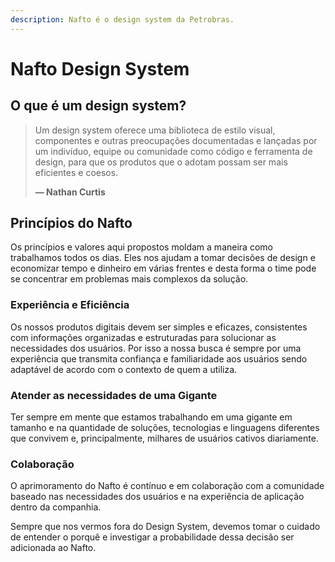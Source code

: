 ```yaml
---
description: Nafto é o design system da Petrobras.
---
```


# Nafto Design System

## O que é um design system?

> Um design system  oferece uma biblioteca de estilo visual, componentes e outras preocupações documentadas e lançadas por um indivíduo, equipe ou comunidade como código e ferramenta de design, para que os produtos que o adotam possam ser mais eficientes e coesos.
>
> **— Nathan Curtis**

## Princípios do Nafto

Os princípios e valores aqui propostos moldam a maneira como trabalhamos todos os dias. Eles nos ajudam a tomar decisões de design e economizar tempo e dinheiro em várias frentes e desta forma o time pode se concentrar em problemas mais complexos da solução.

### Experiência e Eficiência

Os nossos produtos digitais devem ser simples e eficazes, consistentes com informações organizadas e estruturadas para solucionar as necessidades dos usuários. Por isso a nossa busca é sempre por uma experiência que transmita confiança e familiaridade aos usuários sendo adaptável de acordo com o contexto de quem a utiliza.

### Atender as necessidades de uma Gigante

Ter sempre em mente que estamos trabalhando em uma gigante em tamanho e na quantidade de soluções, tecnologias e linguagens diferentes que convivem e, principalmente, milhares de usuários cativos diariamente.

### Colaboração

O aprimoramento do Nafto é contínuo e em colaboração com a comunidade baseado nas necessidades dos usuários e na experiência de aplicação dentro da companhia.

Sempre que nos vermos fora do Design System, devemos tomar o cuidado de entender o porquê e investigar a probabilidade dessa decisão ser adicionada ao Nafto.
